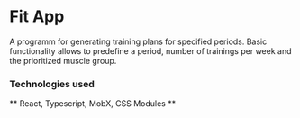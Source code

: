 # Fit App

A programm for generating training plans for specified periods. Basic functionality allows to predefine a period, number of trainings per week and the prioritized muscle group.

### Technologies used
** React, Typescript, MobX, CSS Modules **